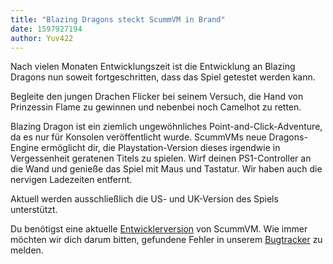 ```yaml
---
title: "Blazing Dragons steckt ScummVM in Brand"
date: 1597927194
author: Yuv422
---
```


Nach vielen Monaten Entwicklungszeit ist die Entwicklung an Blazing Dragons nun soweit fortgeschritten, dass das Spiel getestet werden kann.

Begleite den jungen Drachen Flicker bei seinem Versuch, die Hand von Prinzessin Flame zu gewinnen und nebenbei noch Camelhot zu retten.

Blazing Dragon ist ein ziemlich ungewöhnliches Point-and-Click-Adventure, da es nur für Konsolen veröffentlicht wurde.
ScummVMs neue Dragons-Engine ermöglicht dir, die Playstation-Version dieses irgendwie in Vergessenheit geratenen Titels zu spielen. Wirf deinen PS1-Controller an die Wand und genieße das Spiel mit Maus und Tastatur. Wir haben auch die nervigen Ladezeiten entfernt.

Aktuell werden ausschließlich die US- und UK-Version des Spiels unterstützt.

Du benötigst eine aktuelle [Entwicklerversion](https://buildbot.scummvm.org/builds.html) von ScummVM. Wie immer möchten wir dich darum bitten, gefundene Fehler in unserem [Bugtracker](https://bugs.scummvm.org/) zu melden.
